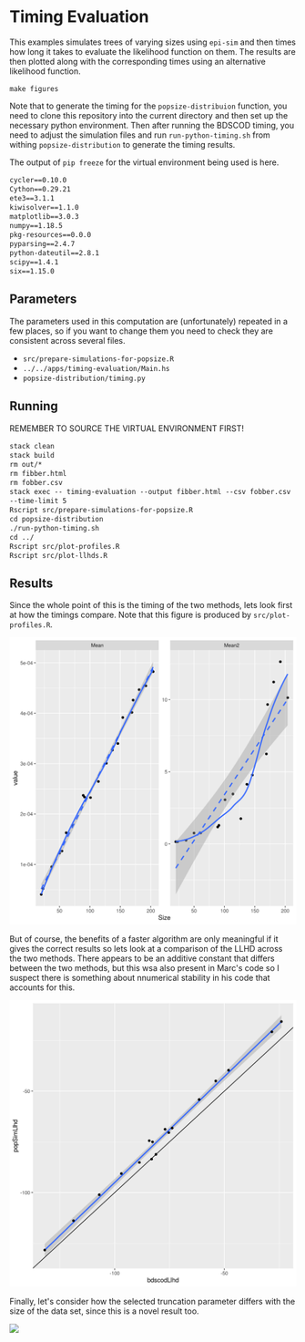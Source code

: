 # Timing Evaluation

This examples simulates trees of varying sizes using `epi-sim` and then times
how long it takes to evaluate the likelihood function on them. The results are
then plotted along with the corresponding times using an alternative likelihood
function.

```
make figures
```

Note that to generate the timing for the `popsize-distribuion` function, you
need to clone this repository into the current directory and then set up the
necessary python environment. Then after running the BDSCOD timing, you need to
adjust the simulation files and run `run-python-timing.sh` from withing
`popsize-distribution` to generate the timing results. 

The output of `pip freeze` for the virtual environment being used is here.

```
cycler==0.10.0
Cython==0.29.21
ete3==3.1.1
kiwisolver==1.1.0
matplotlib==3.0.3
numpy==1.18.5
pkg-resources==0.0.0
pyparsing==2.4.7
python-dateutil==2.8.1
scipy==1.4.1
six==1.15.0
```

## Parameters

The parameters used in this computation are (unfortunately) repeated in a few
places, so if you want to change them you need to check they are consistent
across several files.

- `src/prepare-simulations-for-popsize.R`
- `../../apps/timing-evaluation/Main.hs`
- `popsize-distribution/timing.py`

## Running

REMEMBER TO SOURCE THE VIRTUAL ENVIRONMENT FIRST!

```
stack clean 
stack build 
rm out/*
rm fibber.html 
rm fobber.csv 
stack exec -- timing-evaluation --output fibber.html --csv fobber.csv --time-limit 5 
Rscript src/prepare-simulations-for-popsize.R 
cd popsize-distribution 
./run-python-timing.sh
cd ../ 
Rscript src/plot-profiles.R
Rscript src/plot-llhds.R
```

## Results

Since the whole point of this is the timing of the two methods, lets look first
at how the timings compare. Note that this figure is produced by
`src/plot-profiles.R`.

![](out/profiles.png)

But of course, the benefits of a faster algorithm are only meaningful if it
gives the correct results so lets look at a comparison of the LLHD across the
two methods. There appears to be an additive constant that differs between the
two methods, but this wsa also present in Marc's code so I suspect there is
something about nnumerical stability in his code that accounts for this.

![](out/llhd-comparison.png)

Finally, let's consider how the selected truncation parameter differs with the
size of the data set, since this is a novel result too.

![](out/out/truncation-comparison.png)

